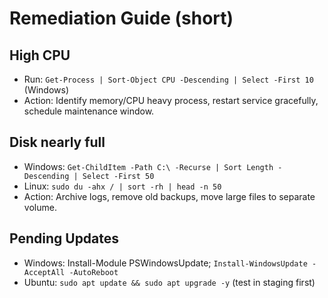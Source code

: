 # Remediation Guide (short)

## High CPU
- Run: `Get-Process | Sort-Object CPU -Descending | Select -First 10` (Windows)
- Action: Identify memory/CPU heavy process, restart service gracefully, schedule maintenance window.

## Disk nearly full
- Windows: `Get-ChildItem -Path C:\ -Recurse | Sort Length -Descending | Select -First 50`
- Linux: `sudo du -ahx / | sort -rh | head -n 50`
- Action: Archive logs, remove old backups, move large files to separate volume.

## Pending Updates
- Windows: Install-Module PSWindowsUpdate; `Install-WindowsUpdate -AcceptAll -AutoReboot`
- Ubuntu: `sudo apt update && sudo apt upgrade -y` (test in staging first)
